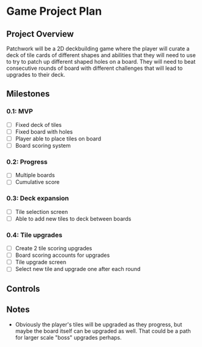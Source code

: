 # Game Project Plan

## Project Overview
Patchwork will be a 2D deckbuilding game where the player will curate a deck of tile cards of different shapes and abilities that they will need to use to try to patch up different shaped holes on a board. They will need to beat consecutive rounds of board with different challenges that will lead to upgrades to their deck.

## Milestones

### 0.1: MVP
- [ ] Fixed deck of tiles
- [ ] Fixed board with holes
- [ ] Player able to place tiles on board
- [ ] Board scoring system

### 0.2: Progress
- [ ] Multiple boards
- [ ] Cumulative score

### 0.3: Deck expansion
- [ ] Tile selection screen
- [ ] Able to add new tiles to deck between boards

### 0.4: Tile upgrades
- [ ] Create 2 tile scoring upgrades
- [ ] Board scoring accounts for upgrades
- [ ] Tile upgrade screen
- [ ] Select new tile and upgrade one after each round

## Controls


## Notes
- Obviously the player's tiles will be upgraded as they progress, but maybe the board itself can be upgraded as well. That could be a path for larger scale "boss" upgrades perhaps.